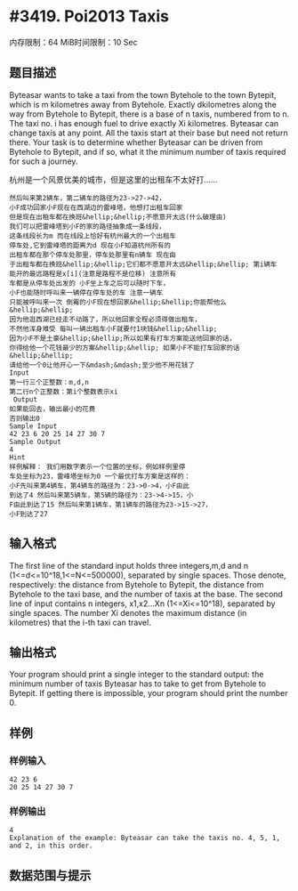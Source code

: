 # #3419. Poi2013 Taxis

内存限制：64 MiB时间限制：10 Sec

## 题目描述

Byteasar wants to take a taxi from the town Bytehole to the town Bytepit, which is m kilometres away from Bytehole. Exactly dkilometres along the way from Bytehole to Bytepit, there is a base of n taxis, numbered from   to n. The taxi no. i has enough fuel to drive exactly Xi kilometres.
Byteasar can change taxis at any point. All the taxis start at their base but need not return there. Your task is to determine whether Byteasar can be driven from Bytehole to Bytepit, and if so, what it the minimum number of taxis required for such a journey.

杭州是一个风景优美的城市，但是这里的出租车不太好打&hellip;&hellip;

    然后叫来第2辆车，第二辆车的路径为23->27->42，
    小F成功回家小F现在在西湖边的雷峰塔，他想打出租车回家 
    但是现在出租车都在换班&hellip;&hellip;不愿意开太远(什么破理由) 
    我们可以把雷峰塔到小F的家的路径抽象成一条线段，
    这条线段长为m 而在线段上恰好有杭州最大的一个出租车
    停车处,它到雷峰塔的距离为d 现在小F知道杭州所有的
    出租车都在那个停车处那里，停车处那里有n辆车 现在由
    于出租车都在换班&hellip;&hellip;它们都不愿意开太远&hellip;&hellip; 第i辆车
    能开的最远路程是x[i](注意是路程不是位移) 注意所有
    车都是从停车处出发的 小F坐上车之后可以随时下车，
    小F也能随时呼叫来一辆停在停车处的车 注意一辆车
    只能被呼叫来一次 倒霉的小F现在想回家&hellip;&hellip;你能帮他么&hellip;&hellip; 
    因为他逛西湖已经走不动路了，所以他回家全程必须得做出租车，
    不然他浑身难受 每叫一辆出租车小F就要付1块钱&hellip;&hellip; 
    因为小F不是土豪&hellip;&hellip;所以如果有打车方案能送他回家的话，
    你得给他一个花钱最少的方案&hellip;&hellip; 如果小F不能打车回家的话&hellip;&hellip;
    请给他一个0让他开心一下&mdash;&mdash;至少他不用花钱了 
    Input 
    第一行三个正整数：m,d,n 
    第二行n个正整数：第i个整数表示xi
     Output 
    如果能回去，输出最小的花费 
    否则输出0 
    Sample Input 
    42 23 6 20 25 14 27 30 7 
    Sample Output 
    4 
    Hint 
    样例解释： 我们用数字表示一个位置的坐标，例如样例里停
    车处坐标为23，雷峰塔坐标为0 一个最优打车方案是这样的： 
    小F先叫来第4辆车，第4辆车的路径为：23->0->4，小F由此
    到达了4 然后叫来第5辆车，第5辆的路径为：23->4->15，小
    F由此到达了15 然后叫来第1辆车，第1辆车的路径为23->15->27，
    小F到达了27 

## 输入格式

The first line of the standard input holds three integers,m,d and n (1<=d<=10^18,1<=N<=500000), separated by single spaces. Those denote, respectively: the distance from Bytehole to Bytepit, the distance from Bytehole to the taxi base, and the number of taxis at the base. The second line of input contains n integers, x1,x2&hellip;Xn (1<=Xi<=10^18), separated by single spaces. The number Xi denotes the maximum distance (in kilometres) that the i-th taxi can travel.

## 输出格式

Your program should print a single integer to the standard output: the minimum number of taxis Byteasar has to take to get from Bytehole to Bytepit. If getting there is impossible, your program should print the number 0.

## 样例

### 样例输入

    
    42 23 6
    20 25 14 27 30 7
    
    

### 样例输出

    
    4
    Explanation of the example: Byteasar can take the taxis no. 4, 5, 1, and 2, in this order.
    

## 数据范围与提示
